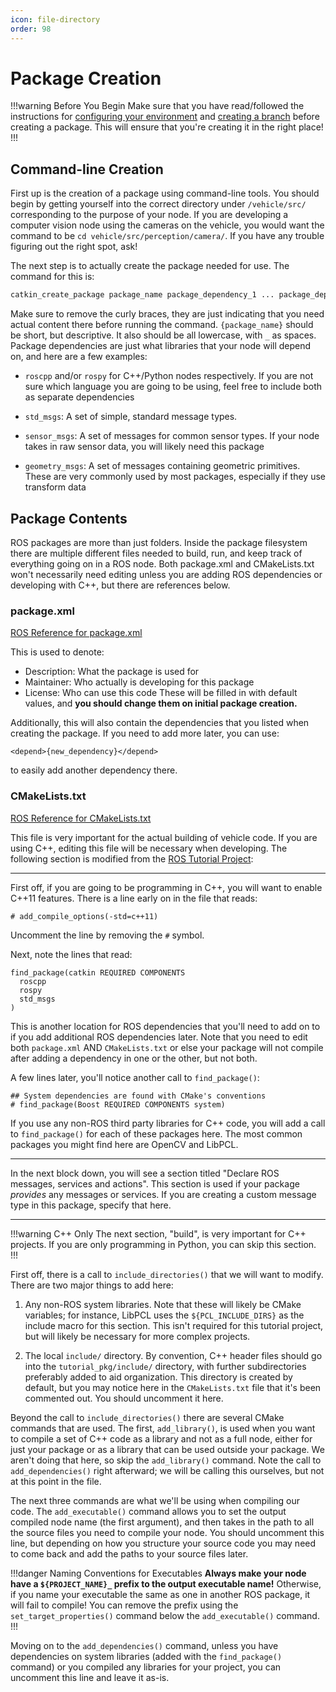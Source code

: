 ```yaml
---
icon: file-directory
order: 98
---
```

# Package Creation
!!!warning Before You Begin
Make sure that you have read/followed the instructions for [configuring your environment](~/workflow/getting_started) and [creating a branch](~/workflow/branching_and_merging) before creating a package. This will ensure that you're creating it in the right place!
!!!


## Command-line Creation
First up is the creation of a package using command-line tools.
You should begin by getting yourself into the correct directory under `/vehicle/src/` corresponding to
the purpose of your node. If you are developing a computer vision node using the cameras on the vehicle, you
would want the command to be `cd vehicle/src/perception/camera/`. If you have any trouble
figuring out the right spot, ask!

The next step is to actually create the package needed for use. The command for this is:
```bash
catkin_create_package package_name package_dependency_1 ... package_dependency_n
```
Make sure to remove the curly braces, they are just indicating that you need actual
content there before running the command. `{package_name}` should be short, but descriptive.
It also should be all lowercase, with `_` as spaces. Package dependencies are just what libraries 
that your node will depend on, and here are a few examples:
 - `roscpp` and/or `rospy` for C++/Python nodes respectively. If you are not sure
    which language you are going to be using, feel free to include both as
    separate dependencies
   
 - `std_msgs`: A set of simple, standard message types.
 
 - `sensor_msgs`: A set of messages for common sensor types. If your node takes
   in raw sensor data, you will likely need this package
 
 - `geometry_msgs`: A set of messages containing geometric primitives. These are
   very commonly used by most packages, especially if they use transform data

## Package Contents
ROS packages are more than just folders. Inside the package filesystem there are multiple
different files needed to build, run, and keep track of everything going on in a ROS node.
Both package.xml and CMakeLists.txt won't necessarily need
editing unless you are adding ROS dependencies or developing with C++, but there are references below.

### package.xml
[ROS Reference for package.xml](http://wiki.ros.org/catkin/package.xml)

This is used to denote:
- Description: What the package is used for
- Maintainer: Who actually is developing for this package
- License: Who can use this code
These will be filled in with default values, and **you should change them on
initial package creation.**

Additionally, this will also contain the dependencies that you listed when creating
the package. If you need to add more later, you can use:
```
<depend>{new_dependency}</depend>
```
to easily add another dependency there.

### CMakeLists.txt
[ROS Reference for CMakeLists.txt](http://wiki.ros.org/catkin/CMakeLists.txt)

This file is very important for the actual building of vehicle code. If you are
using C++, editing this file will be necessary when developing. The following section is modified from the [ROS Tutorial Project](https://gitlab.msu.edu/canvas/soar/public/ros-tutorial-project/):

---
First off, if you are going to be programming in C++, you will want to enable
C++11 features. There is a line early on in the file that reads:

`# add_compile_options(-std=c++11)`

Uncomment the line by removing the `#` symbol.

Next, note the lines that read:

```
find_package(catkin REQUIRED COMPONENTS
  roscpp
  rospy
  std_msgs
)
```

This is another location for ROS dependencies that you'll need to add on to
if you add additional ROS dependencies later. Note that you need to edit both
`package.xml` AND `CMakeLists.txt` or else your package will not compile after
adding a dependency in one or the other, but not both.

A few lines later, you'll notice another call to `find_package()`:

```
## System dependencies are found with CMake's conventions
# find_package(Boost REQUIRED COMPONENTS system)
```

If you use any non-ROS third party libraries for C++ code, you will add a call
to `find_package()` for each of these packages here. The most common packages
you might find here are OpenCV and LibPCL.

---

In the next block down, you will see a section titled
"Declare ROS messages, services and actions". This section is used if your
package *provides* any messages or services. If you are creating a custom message 
type in this package, specify that here.

---

!!!warning C++ Only
The next section, "build", is very important for C++ projects. If you are
only programming in Python, you can skip this section.
!!!

First off, there
is a call to `include_directories()` that we will want to modify. There are two
major things to add here:

1. Any non-ROS system libraries. Note that these will likely be CMake variables;
for instance, LibPCL uses the `${PCL_INCLUDE_DIRS}` as the include macro for
this section. This isn't required for this tutorial project, but will likely be
necessary for more complex projects.

2. The local `include/` directory. By convention, C++ header files should go
into the `tutorial_pkg/include/` directory, with further subdirectories 
preferably added to aid organization. This directory is created by default,
but you may notice here in the `CMakeLists.txt` file that it's been commented
out. You should uncomment it here.

Beyond the call to `include_directories()` there are several CMake commands
that are used.
The first, `add_library()`, is used when you want to compile a set of C++
code as a library and not as a full node, either for just your package or as
a library that can be used outside your package. We aren't doing that here, so
skip the `add_library()` command. Note the call to `add_dependencies()` right
afterward; we will be calling this ourselves, but not at this point in the file.

The next three commands are what we'll be using when compiling our code. The
`add_executable()` command allows you to set the output compiled node name
(the first argument), and then takes in the path to all the source files you
need to compile your node. You should uncomment this line, but depending on
how you structure your source code you may need to come back and add the 
paths to your source files later.

!!!danger Naming Conventions for Executables
**Always make your node have a `${PROJECT_NAME}_` prefix to the
output executable name!** Otherwise, if you name your executable the same as one
in another ROS package, it will fail to compile! You can remove the prefix using
the `set_target_properties()` command below the `add_executable()` command.
!!!

Moving on to the `add_dependencies()` command, unless you have dependencies on
system libraries (added with the `find_package()` command) or you compiled any
libraries for your project, you can uncomment this line and leave it as-is.